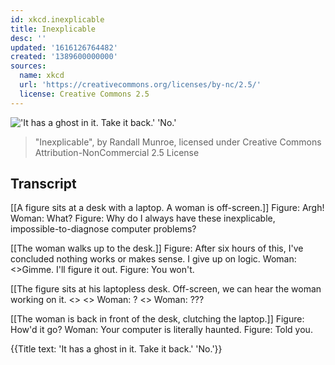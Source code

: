 ```yaml
---
id: xkcd.inexplicable
title: Inexplicable
desc: ''
updated: '1616126764482'
created: '1389600000000'
sources:
  name: xkcd
  url: 'https://creativecommons.org/licenses/by-nc/2.5/'
  license: Creative Commons 2.5
---
```

!['It has a ghost in it. Take it back.' 'No.'](https://imgs.xkcd.com/comics/inexplicable.png)
> "Inexplicable", by Randall Munroe, licensed under Creative Commons Attribution-NonCommercial 2.5 License

## Transcript
[[A figure sits at a desk with a laptop. A woman is off-screen.]]
Figure: Argh! 
Woman: What? 
Figure: Why do I always have these inexplicable, impossible-to-diagnose computer problems? 

[[The woman walks up to the desk.]]
Figure: After six hours of this, I've concluded nothing works or makes sense. I give up on logic. 
Woman: <<sigh>>Gimme. I'll figure it out. 
Figure: You won't. 

[[The figure sits at his laptopless desk. Off-screen, we can hear the woman working on it. 
<<Type type>>
<<Click>>
Woman: ?
<<Type type type>>
Woman: ???

[[The woman is back in front of the desk, clutching the laptop.]]
Figure: How'd it go? 
Woman: Your computer is literally haunted. 
Figure: Told you. 

{{Title text: 'It has a ghost in it. Take it back.' 'No.'}}
